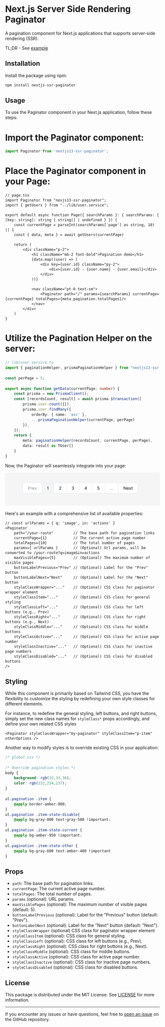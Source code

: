 # Next.js Server Side Rendering Paginator

A pagination component for Next.js applications that supports server-side rendering (SSR).

TL;DR - See [example](examples%2Fnextjs) 

## Installation

Install the package using npm:

```bash
npm install nextjs-ssr-paginator
```

## Usage

To use the Paginator component in your Next.js application, follow these steps:

# Import the Paginator component:

```javascript
import Paginator from 'nextjs13-ssr-paginator';
```

# Place the Paginator component in your Page:

```tsx
// page.tsx
import Paginator from "nexjs13-ssr-paginator";
import { getUsers } from "../lib/user.service";

export default async function Page({ searchParams }: { searchParams: { [key: string]: string | string[] | undefined } }) {
    const currentPage = parseInt(searchParams['page'] as string, 10) || 1
    const { data, meta } = await getUsers(currentPage)

    return (
        <div className="p-2">
            <h1 className="mb-2 font-bold">Pagination demo</h1>
            {data.map((user) => (
                <div key={user.id} className="py-2">
                    <div>{user.id} - {user.name} - {user.email}</div>
                </div>
            ))}

            <nav className="pt-6 text-sm">
                <Paginator path="/" params={searchParams} currentPage={currentPage} totalPages={meta.pagination.totalPages}/>
            </nav>
        </div>
    )
}
```

# Utilize the Pagination Helper on the server:

```typescript
// lib/user.service.ts
import { paginationHelper, prismaPaginationHelper } from "nextjs13-ssr-paginator/pagination_helper"

const perPage = 5;

export async function getData(currentPage: number) {
    const prisma = new PrismaClient();
    const [recordsCount, result] = await prisma.$transaction([
        prisma.user.count({}),
        prisma.user.findMany({
            orderBy: { name: 'asc' },
            ...prismaPaginationHelper(currentPage, perPage)
        }),
    ]);
    return {
        meta: paginationHelper(recordsCount, currentPage, perPage),
        data: result as TUser[]
    }
}

```

Now, the Paginator will seamlessly integrate into your page:

![img.png](docs%2Fimg.png)

Here's an example with a comprehensive list of available properties:

```tsx
// const urlParams = { q: 'image', in: 'actions' } 
<Paginator
    path="/your-route"         // The base path for pagination links
    currentPage={1}            // The current active page number
    totalPages={10}            // The total number of pages
    params={ urlParams }       // (Optional) Url params, will be conwerted to /your-route?q=image&in=actions
    maxVisiblePages={5}        // (Optional) The maximum number of visible pages
    buttonLabelPrevious="Prev" // (Optional) Label for the "Prev" button
    buttonLabelNext="Next"     // (Optional) Label for the "Next" button
    styleClassWrapper="..."    // (Optional) CSS class for paginator wrapper element
    styleClassItem="..."       // (Optional) CSS class for general styling
    styleClassLeft="..."       // (Optional) CSS class for left buttons (e.g., Prev)
    styleClassRight="..."      // (Optional) CSS class for right buttons (e.g., Next)
    styleClassMiddle="..."     // (Optional) CSS class for middle buttons
    styleClassActive="..."     // (Optional) CSS class for active page number
    styleClassInactive="..."   // (Optional) CSS class for inactive page numbers
    styleClassDisabled="..."   // (Optional) CSS class for disabled buttons
/>
```

## Styling

While this component is primarily based on Tailwind CSS, you have 
the flexibility to customize the styling by redefining your own style 
classes for different elements.

For instance, to redefine the general styling, left buttons, and
right buttons, simply set the new class names for `styleClass*`
props accordingly, and define your own related CSS styles

```tsx
<Paginator styleClassWrapper="my-paginator" styleClassItem="p-item" otherOptions />
```

Another way to modify styles is to override existing CSS in your application:
```css
/* global.css */

/* Override pagination styles */
body {
    background: rgb(32,33,36);
    color: rgb(232,234,237);
}

ul.pagination .item {
    @apply border-amber-900;
}
ul.pagination .item-state-disable{
    @apply bg-gray-800 text-gray-500 !important;
}
ul.pagination .item-state-current {
    @apply bg-amber-950 !important;
}
ul.pagination .item-state-other {
    @apply bg-gray-600 text-amber-400 !important
}
```

## Props

- `path`: The base path for pagination links.
- `currentPage`: The current active page number.
- `totalPages`: The total number of pages.
- `params` (optional): URL params.
- `maxVisiblePages` (optional): The maximum number of visible pages (default: 5).
- `buttonLabelPrevious` (optional): Label for the "Previous" button (default: "Prev").
- `buttonLabelNext` (optional): Label for the "Next" button (default: "Next").
- `styleClassWrapper` (optional) CSS class for paginator wrapper element
- `styleClassItem` (optional): CSS class for general styling.
- `styleClassLeft` (optional): CSS class for left buttons (e.g., Prev).
- `styleClassRight` (optional): CSS class for right buttons (e.g., Next).
- `styleClassMiddle` (optional): CSS class for middle buttons.
- `styleClassActive` (optional): CSS class for active page number.
- `styleClassInactive` (optional): CSS class for inactive page numbers.
- `styleClassDisabled` (optional): CSS class for disabled buttons.

## License

This package is distributed under the MIT License. See [LICENSE](LICENSE) for more information.

---

If you encounter any issues or have questions, feel free to [open an issue](https://github.com/your-username/nextjs13-ssr-paginator/issues) on the GitHub repository.
